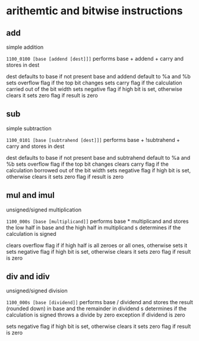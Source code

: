 # arithemtic and bitwise instructions

## add
simple addition

`1100_0100 [base [addend [dest]]]`
performs base + addend + carry and stores in dest

dest defaults to base if not present
base and addend default to %a and %b
sets overflow flag if the top bit changes
sets carry flag if the calculation carried out of the bit width
sets negative flag if high bit is set, otherwise clears it
sets zero flag if result is zero

## sub
simple subtraction

`1100_0101 [base [subtrahend [dest]]]`
performs base + !subtrahend + carry and stores in dest

dest defaults to base if not present
base and subtrahend default to %a and %b
sets overflow flag if the top bit changes
clears carry flag if the calculation borrowed out of the bit width
sets negative flag if high bit is set, otherwise clears it
sets zero flag if result is zero


## mul and imul
unsigned/signed multiplication

`1100_000s [base [multiplicand]]`
performs base * multiplicand and stores the low half in base and the high half in multiplicand
s determines if the calculation is signed

clears overflow flag if if high half is all zeroes or all ones, otherwise sets it
sets negative flag if high bit is set, otherwise clears it
sets zero flag if result is zero

## div and idiv
unsigned/signed division

`1100_000s [base [dividend]]`
performs base / dividend and stores the result (rounded down) in base and the remainder in dividend
s determines if the calculation is signed
throws a divide by zero exception if dividend is zero

sets negative flag if high bit is set, otherwise clears it
sets zero flag if result is zero

